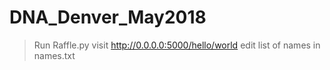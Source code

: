 # DNA_Denver_May2018
>Run Raffle.py
>visit http://0.0.0.0:5000/hello/world
>edit list of names in names.txt
